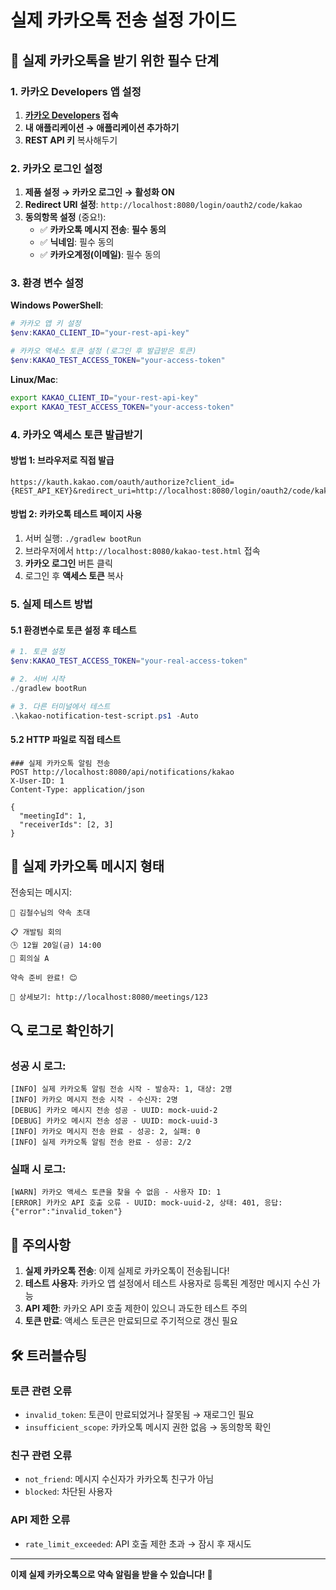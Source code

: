 # 실제 카카오톡 전송 설정 가이드

## 🎯 실제 카카오톡을 받기 위한 필수 단계

### 1. 카카오 Developers 앱 설정

1. **[카카오 Developers](https://developers.kakao.com/) 접속**
2. **내 애플리케이션 → 애플리케이션 추가하기**
3. **REST API 키** 복사해두기

### 2. 카카오 로그인 설정

1. **제품 설정 → 카카오 로그인 → 활성화 ON**
2. **Redirect URI 설정**: `http://localhost:8080/login/oauth2/code/kakao`
3. **동의항목 설정** (중요!):
   - ✅ **카카오톡 메시지 전송**: **필수 동의**
   - ✅ **닉네임**: 필수 동의
   - ✅ **카카오계정(이메일)**: 필수 동의

### 3. 환경 변수 설정

**Windows PowerShell**:
```powershell
# 카카오 앱 키 설정
$env:KAKAO_CLIENT_ID="your-rest-api-key"

# 카카오 액세스 토큰 설정 (로그인 후 발급받은 토큰)
$env:KAKAO_TEST_ACCESS_TOKEN="your-access-token"
```

**Linux/Mac**:
```bash
export KAKAO_CLIENT_ID="your-rest-api-key"
export KAKAO_TEST_ACCESS_TOKEN="your-access-token"
```

### 4. 카카오 액세스 토큰 발급받기

#### 방법 1: 브라우저로 직접 발급
```
https://kauth.kakao.com/oauth/authorize?client_id={REST_API_KEY}&redirect_uri=http://localhost:8080/login/oauth2/code/kakao&response_type=code&scope=talk_message
```

#### 방법 2: 카카오톡 테스트 페이지 사용
1. 서버 실행: `./gradlew bootRun`
2. 브라우저에서 `http://localhost:8080/kakao-test.html` 접속
3. **카카오 로그인** 버튼 클릭
4. 로그인 후 **액세스 토큰** 복사

### 5. 실제 테스트 방법

#### 5.1 환경변수로 토큰 설정 후 테스트
```powershell
# 1. 토큰 설정
$env:KAKAO_TEST_ACCESS_TOKEN="your-real-access-token"

# 2. 서버 시작
./gradlew bootRun

# 3. 다른 터미널에서 테스트
.\kakao-notification-test-script.ps1 -Auto
```

#### 5.2 HTTP 파일로 직접 테스트
```http
### 실제 카카오톡 알림 전송
POST http://localhost:8080/api/notifications/kakao
X-User-ID: 1
Content-Type: application/json

{
  "meetingId": 1,
  "receiverIds": [2, 3]
}
```

## 📱 실제 카카오톡 메시지 형태

전송되는 메시지:
```
🎉 김철수님의 약속 초대

📋 개발팀 회의
🕒 12월 20일(금) 14:00
📍 회의실 A

약속 준비 완료! 😊

📱 상세보기: http://localhost:8080/meetings/123
```

## 🔍 로그로 확인하기

### 성공 시 로그:
```
[INFO] 실제 카카오톡 알림 전송 시작 - 발송자: 1, 대상: 2명
[INFO] 카카오 메시지 전송 시작 - 수신자: 2명
[DEBUG] 카카오 메시지 전송 성공 - UUID: mock-uuid-2
[DEBUG] 카카오 메시지 전송 성공 - UUID: mock-uuid-3
[INFO] 카카오 메시지 전송 완료 - 성공: 2, 실패: 0
[INFO] 실제 카카오톡 알림 전송 완료 - 성공: 2/2
```

### 실패 시 로그:
```
[WARN] 카카오 액세스 토큰을 찾을 수 없음 - 사용자 ID: 1
[ERROR] 카카오 API 호출 오류 - UUID: mock-uuid-2, 상태: 401, 응답: {"error":"invalid_token"}
```

## 🚨 주의사항

1. **실제 카카오톡 전송**: 이제 실제로 카카오톡이 전송됩니다!
2. **테스트 사용자**: 카카오 앱 설정에서 테스트 사용자로 등록된 계정만 메시지 수신 가능
3. **API 제한**: 카카오 API 호출 제한이 있으니 과도한 테스트 주의
4. **토큰 만료**: 액세스 토큰은 만료되므로 주기적으로 갱신 필요

## 🛠️ 트러블슈팅

### 토큰 관련 오류
- `invalid_token`: 토큰이 만료되었거나 잘못됨 → 재로그인 필요
- `insufficient_scope`: 카카오톡 메시지 권한 없음 → 동의항목 확인

### 친구 관련 오류  
- `not_friend`: 메시지 수신자가 카카오톡 친구가 아님
- `blocked`: 차단된 사용자

### API 제한 오류
- `rate_limit_exceeded`: API 호출 제한 초과 → 잠시 후 재시도

---

**이제 실제 카카오톡으로 약속 알림을 받을 수 있습니다! 🎉**



